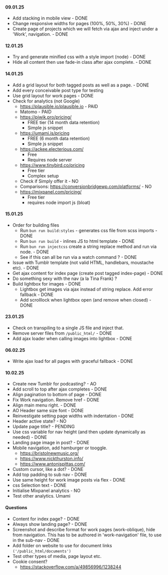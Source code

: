 #### 09.01.25
- Add stacking in mobile view - DONE
- Change responsive widths for pages (100%, 50%, 30%) - DONE
- Create page of projects which we will fetch via ajax and inject under a 'Work', navigation. - DONE

#### 12.01.25
- Try and generate minified css with a style import (node) - DONE
- Hide all content then use fade-in class after ajax complete. - DONE

#### 14.01.25
- Add a grid layout for both tagged posts as well as a page. - DONE
- Add every conceivable post type for testing
- Use grid layout for work pages - DONE
- Check for analytics (not Google)
   - https://plausible.io/plausible.io - PAID
   - Matomo - PAID
   - https://piwik.pro/pricing/ 
      - FREE tier (14 month data retention)
      - Simple js snippet
   - https://umami.is/pricing 
      - FREE (6 month data retention)
      - Simple js snippet
   - https://ackee.electerious.com/
      - Free
      - Requires node server
   - https://www.tinybird.co/pricing
      - Free tier
      - Complex setup
   - Check if Simply offer it - NO
   - Comparisons: https://conversionbridgewp.com/platforms/ - NO
   - https://mixpanel.com/pricing/
      - Free tier
      - requires node import js (bloat)

#### 15.01.25
- Order for building files
   - Run `bun run build:styles` - generates css file from scss imports - DONE
   - Run `bun run build` - inlines JS to html template - DONE
   - Run `bun run injectcss` create a string replace method and run via node. - DONE
   - See if this can all be run via a watch command ? - DONE
- Issue with Tumblr template (not valid HTML, handlebars, moustache etc). - DONE
- Get ajax content for index page (create post tagged index-page) - DONE
- Do something sexy with the nav (a la Tina Frank) ? 
- Build lightbox for images - DONE
   - Lightbox get images via ajax instead of string replace. Add error fallback - DONE
   - Add scrolllock when lightbox open (and remove when closed) - DONE

#### 23.01.25
- Check on transpiling to a single JS file and inject that. 
- Remove server files from `/public_html/` - DONE
- Add ajax loader when calling images into lightbox - DONE

#### 06.02.25
- Write ajax load for all pages with graceful fallback - DONE

#### 10.02.25
- Create new Tumblr for podcasting? - AO
- Add scroll to top after ajax completes - DONE
- Align pagination to bottom of page - DONE
- Fix Work navigation. Remove href - DONE
- Align main menu right. - DONE
- AO Header same size font - DONE
- Reinvestigate setting page widths with indentation - DONE
- Header active state? - NO
- Update page title? - PENDING
- Use css variable for nav height (and then update dynamically as needed) - DONE
- Landing page image in post? - DONE
- Mobile navigation, add hamburger or tooggle.
   - https://bristolnewmusic.org/ 
   - https://www.nickthurston.info/
   - https://www.antonispittas.com/
- Custom cursor, like a dot? - DONE
- Add top padding to sub nav - DONE
- Use same height for work image posts via flex - DONE
- css Selection text - DONE
- Initialise Mixpanel analytics - NO
- Test other analytics. Umami

#### Questions
- Content for index page? - DONE
- Always show landing page? - DONE
- Screenshot and describe format for work pages (work-oblique), hide from navigation. This has to be authored in 'work-navigation' file, to use in the sub-nav - DONE
- Add folder on website to use for document links `('/public_html/documents')`
- Test other types of media, page layout etc. 
- Cookie consent?
   - https://stackoverflow.com/a/49856996/1238244